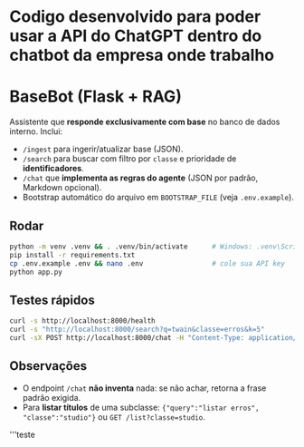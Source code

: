 # Codigo desenvolvido para poder usar a API do ChatGPT dentro do chatbot da empresa onde trabalho

# BaseBot (Flask + RAG)
Assistente que **responde exclusivamente com base** no banco de dados interno.
Inclui:
- `/ingest` para ingerir/atualizar base (JSON).
- `/search` para buscar com filtro por `classe` e prioridade de **identificadores**.
- `/chat` que **implementa as regras do agente** (JSON por padrão, Markdown opcional).
- Bootstrap automático do arquivo em `BOOTSTRAP_FILE` (veja `.env.example`).

## Rodar
```bash
python -m venv .venv && . .venv/bin/activate      # Windows: .venv\Scripts\activate
pip install -r requirements.txt
cp .env.example .env && nano .env                 # cole sua API key
python app.py
```

## Testes rápidos
```bash
curl -s http://localhost:8000/health
curl -s "http://localhost:8000/search?q=twain&classe=erros&k=5"
curl -sX POST http://localhost:8000/chat -H "Content-Type: application/json" -d '{"query":"Erro: Error starting TCP/UDP receive thread", "classe":"erros"}' | jq
```

## Observações
- O endpoint `/chat` **não inventa** nada: se não achar, retorna a frase padrão exigida.
- Para **listar títulos** de uma subclasse: `{"query":"listar erros", "classe":"studio"}` ou `GET /list?classe=studio`.

'''teste

